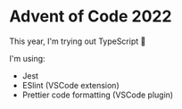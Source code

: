 # Advent of Code 2022

This year, I'm trying out TypeScript :tada:

I'm using:
- Jest
- ESlint (VSCode extension)
- Prettier code formatting (VSCode plugin)